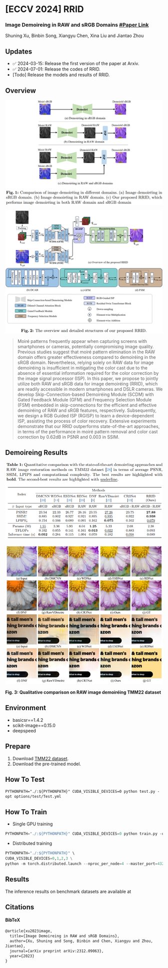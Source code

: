 # [ECCV 2024] RRID
### Image Demoireing in RAW and sRGB Domains  [#Paper Link](https://arxiv.org/abs/2312.09063)

Shuning Xu, Binbin Song, Xiangyu Chen, Xina Liu and Jiantao Zhou



## Updates

- ✅ 2024-03-15: Release the first version of the paper at Arxiv.
- ✅ 2024-07-01: Release the codes of RRID.
- [Todo] Release the models and results of RRID.



## Overview

![image-20240701125450731](https://github.com/rebeccaeexu/RRID/blob/main/figs/image-20240701125450731.png)

![image-20240701125517073](https://github.com/rebeccaeexu/RRID/blob/main/figs/image-20240701125517073.png)

> Moiré patterns frequently appear when capturing screens with smartphones or cameras, potentially compromising image quality. Previous studies suggest that moiré pattern elimination in the RAW domain offers greater effectiveness compared to demoiréing in the sRGB domain. Nevertheless, relying solely on RAW data for image demoiréing is insufficient in mitigating the color cast due to the absence of essential information required for the color correction by the image signal processor (ISP). In this paper, we propose to jointly utilize both RAW and sRGB data for image demoiréing (RRID), which are readily accessible in modern smartphones and DSLR cameras. We develop Skip-Connection-based Demoiréing Module (SCDM) with Gated Feedback Module (GFM) and Frequency Selection Module (FSM) embedded in skip-connections for the efficient and effective demoiréing of RAW and sRGB features, respectively. Subsequently, we design a RGB Guided ISP (RGISP) to learn a device-dependent ISP, assisting the process of color recovery. Extensive experiments demonstrate that our RRID outperforms state-of-the-art approaches, in terms of the performance in moiré pattern removal and color cast correction by 0.62dB in PSNR and 0.003 in SSIM.



## Demoireing Results

![image-20240701125619798](https://github.com/rebeccaeexu/RRID/blob/main/figs/image-20240701125619798.png)

![image-20240701125646976](https://github.com/rebeccaeexu/RRID/blob/main/figs/image-20240701125646976.png)

**Fig. 3: Qualitative comparison on RAW image demoiréing TMM22 dataset**



## Environment

- basicsr==1.4.2
- scikit-image==0.15.0
- deepspeed



## Prepare

1. Download [TMM22 dataset](https://mega.nz/file/4WMwiLiD#6HyQxZsUg-qgQ_L6eM5Nt5PiAIdrrmFLutS-tRoZ5XQ).
2. Download the pre-trained model.



## How To Test

```
PYTHONPATH="./:${PYTHONPATH}" CUDA_VISIBLE_DEVICES=0 python test.py -opt options/test/Test.yml
```



## How To Train

* Single GPU training

```python
PYTHONPATH="./:${PYTHONPATH}" CUDA_VISIBLE_DEVICES=0 python train.py -opt options/train/Train.yml
```

* Distributed training

```python
PYTHONPATH="./:${PYTHONPATH}" \
CUDA_VISIBLE_DEVICES=0,1,2,3 \
python -m torch.distributed.launch --nproc_per_node=4 --master_port=4321 train.py -opt options/train/Train.yml --launcher pytorch
```



## Results

The inference results on benchmark datasets are available at 



## Citations

#### BibTeX

    @article{xu2023image,
      title={Image Demoireing in RAW and sRGB Domains},
      author={Xu, Shuning and Song, Binbin and Chen, Xiangyu and Zhou, Jiantao},
      journal={arXiv preprint arXiv:2312.09063},
      year={2023}
    }

